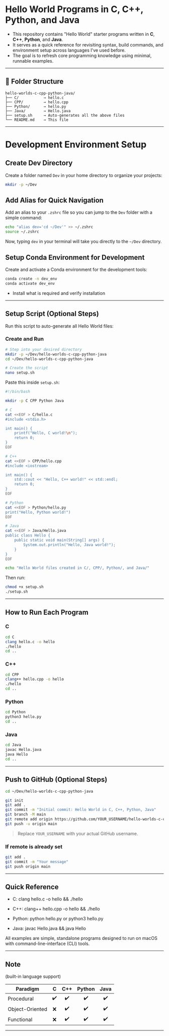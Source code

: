
# Hello World Programs in C, C++, Python, and Java

- This repository contains "Hello World" starter programs written in **C**, **C++**, **Python**, and **Java**.  
- It serves as a quick reference for revisiting syntax, build commands, and environment setup across languages I've used before.  
- The goal is to refresh core programming knowledge using minimal, runnable examples.

---

## 📁 Folder Structure

```
hello-worlds-c-cpp-python-java/
├── C/           → hello.c
├── CPP/         → hello.cpp
├── Python/      → hello.py
├── Java/        → Hello.java
├── setup.sh     → Auto-generates all the above files
└── README.md    → This file
```

---

# Development Environment Setup

## Create Dev Directory

Create a folder named `Dev` in your home directory to organize your projects:

```bash
mkdir -p ~/Dev
```

## Add Alias for Quick Navigation

Add an alias to your `.zshrc` file so you can jump to the `Dev` folder with a simple command:

```bash
echo "alias dev='cd ~/Dev'" >> ~/.zshrc
source ~/.zshrc
```

Now, typing `dev` in your terminal will take you directly to the `~/Dev` directory.

## Setup Conda Environment for Development

Create and activate a Conda environment for the development tools:

```bash
conda create -n dev_env
conda activate dev_env
```

- Install what is required and verify installation

---

## Setup Script (Optional Steps)

Run this script to auto-generate all Hello World files:

### Create and Run

```bash
# Step into your desired directory
mkdir -p ~/Dev/hello-worlds-c-cpp-python-java
cd ~/Dev/hello-worlds-c-cpp-python-java

# Create the script
nano setup.sh
```

Paste this inside `setup.sh`:

```bash
#!/bin/bash

mkdir -p C CPP Python Java

# C
cat <<EOF > C/hello.c
#include <stdio.h>

int main() {
    printf("Hello, C world!\n");
    return 0;
}
EOF

# C++
cat <<EOF > CPP/hello.cpp
#include <iostream>

int main() {
    std::cout << "Hello, C++ world!" << std::endl;
    return 0;
}
EOF

# Python
cat <<EOF > Python/hello.py
print("Hello, Python world!")
EOF

# Java
cat <<EOF > Java/Hello.java
public class Hello {
    public static void main(String[] args) {
        System.out.println("Hello, Java world!");
    }
}
EOF

echo "Hello World files created in C/, CPP/, Python/, and Java/"
```

Then run:

```bash
chmod +x setup.sh
./setup.sh
```

---

## How to Run Each Program

### C

```bash
cd C
clang hello.c -o hello
./hello
cd ..
```

### C++

```bash
cd CPP
clang++ hello.cpp -o hello
./hello
cd ..
```

### Python

```bash
cd Python
python3 hello.py
cd ..
```

### Java

```bash
cd Java
javac Hello.java
java Hello
cd ..
```

---

## Push to GitHub (Optional Steps)

```bash
cd ~/Dev/hello-worlds-c-cpp-python-java

git init
git add .
git commit -m "Initial commit: Hello World in C, C++, Python, Java"
git branch -M main
git remote add origin https://github.com/YOUR_USERNAME/hello-worlds-c-cpp-python-java.git
git push -u origin main
```

> Replace `YOUR_USERNAME` with your actual GitHub username.

### If remote is already set

```bash
git add .
git commit -m "Your message"
git push origin main
```
---

## Quick Reference

- C: clang hello.c -o hello && ./hello

- C++: clang++ hello.cpp -o hello && ./hello

- Python: python hello.py or python3 hello.py

- Java: javac Hello.java && java Hello

All examples are simple, standalone programs designed to run on macOS with command-line-interface (CLI) tools.

---

## Note
(built-in language support)

| Paradigm        |   C  | C++ | Python | Java |
| --------------- | :--: | :-: | :----: | :--: |
| Procedural      |  ✔️  |  ✔️ |   ✔️   |  ✔️  |
| Object-Oriented |   ❌  |  ✔️ |   ✔️   |  ✔️  |
| Functional |   ❌  |  ✔️ |   ✔️   |  ✔️  |


--- 

